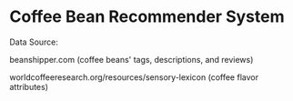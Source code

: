 # Coffee Bean Recommender System

Data Source:

beanshipper.com (coffee beans' tags, descriptions, and reviews)

worldcoffeeresearch.org/resources/sensory-lexicon (coffee flavor attributes)


